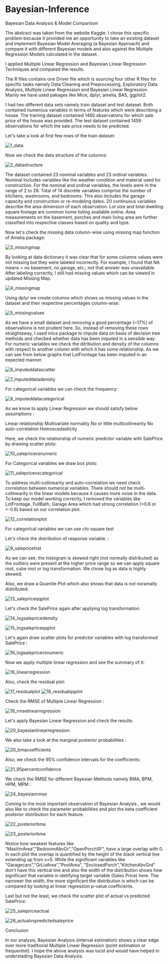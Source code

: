 # Bayesian-Inference
Bayesian Data Analysis & Model Comparison 

The abstract was taken from the website Kaggle. I chose this specific problem because it provided me an opportunity to take an existing dataset and implement Bayesian Model Averaging (a Bayesian Approach) and compare it with different Bayesian models and also against the Multiple Regression Models calculated in the dataset.

I applied Multiple Linear Regression and Bayesian Linear Regression Techniques and compared the results. 

The R files contains one Driver file which is sourcing four other R files for specific tasks namely Data Cleaning and Preprocessing, Exploratory Data Analysis, Multiple Linear Regression and Bayesian Linear Regression. Mainly we have used pakages like Mice, dplyr, amelia, BAS, ggplot2.

I had two different data sets namely train dataset and test dataset. Both contained numerous variables in terms of features which were describing a house. The training dataset contained 1460 observations for which sale price of the house was provided. The test dataset contained 1459 observations for which the sale price needs to be predicted. 

Let's take a look at first few rows of the train dataset:

![1_data](https://user-images.githubusercontent.com/32446623/33156745-a645b68e-cfca-11e7-8046-5a9cbc79a37f.png)

Now we check the data structure of the columns:

![2_datastructure](https://user-images.githubusercontent.com/32446623/33157321-42369384-cfcf-11e7-8061-bd5b2c3c6e2c.png)

The dataset contained 23 nominal variables and 23 ordinal variables. Nominal Includes variables like the weather condition and material used for construction. For the nominal and ordinal variables, the levels were in the range of 2 to 28. Total of 14 discrete variables comprise the number of kitchens, washrooms, and bedrooms. This also includes the garage capacity and construction or re-modeling dates. 20 continuous variables describe the area dimension of each observation. Lot size and total dwelling square footage are common home listing available online. Area measurements on the basement, porches and main living area are further classified into respective classes based on quality and type.

Now let's check the missing data column-wise using missing map function of Amelia package:

![3_missingmap](https://user-images.githubusercontent.com/32446623/33157342-77a83ec8-cfcf-11e7-829c-f895ef6b1550.png)


By looking at data dictionary it was clear that for some columns values were not missing but they were labeled incorrectly. For example, I found that NA means = no basement, no garage, etc.; not that answer was unavailable. After labeling correctly, I still had missing values which can be viewed in updated Missing Map.

![4_missingmap](https://user-images.githubusercontent.com/32446623/33157349-7f60790a-cfcf-11e7-972f-e7fd5b58ce15.png)

Using dplyr we create columns which shows us missing values in the dataset and their respective percentages column-wise:

![5_missingvalues](https://user-images.githubusercontent.com/32446623/33157443-17c98312-cfd0-11e7-8e32-ea8c8ea4dad3.png)

As we have a small dataset and removing a good percentage (~17%) of observations is not prudent here. So, instead of removing these rows straightaway, I used mice package to impute data on basis of decision tree methods and checked whether data has been imputed in a sensible way. For numeric variables we check the ditribution and density of the columns with respect to another column with which it has some relationship. As we can see from below graphs that LotFrontage has been imputed in an expected manner.

![6_imputeddatascatter](https://user-images.githubusercontent.com/32446623/33157519-a81da6aa-cfd0-11e7-9b3d-196a0e4bcc82.png)

![7_imputeddatadensity](https://user-images.githubusercontent.com/32446623/33157528-af686346-cfd0-11e7-9167-7110e58ddaeb.png)

For categorical variables we can check the frequency:

![8_imputeddatacategorical](https://user-images.githubusercontent.com/32446623/33157601-50a16e56-cfd1-11e7-99c1-4fe8b1679ff8.png)

As we know to apply Linear Regression we should satisfy below assumptions :

Linear relationship
Multivariate normality
No or little multicollinearity
No auto-correlation
Homoscedasticity

Here, we check the relationship of numeric predictor variable with SalePrice by drawing scatter plots:

![10_salepricevsnumeric](https://user-images.githubusercontent.com/32446623/33157605-50cd8ca2-cfd1-11e7-8630-ce9fbc83243d.png)

For Categorical variables we draw box plots:

![11_salepricevscategorical](https://user-images.githubusercontent.com/32446623/33157606-50d8d9ae-cfd1-11e7-87a3-49de77969b0f.png)

To address multi-collinearity and auto-correlation we need check correlation between numerical variables. There should not be multi-collinearity in the linear models because it causes more noise in the data. To keep our model working correctly, I removed the variables like LotFrontage, FullBath, Garage Area which had strong correlation (>0.6 or <-0.6) based on our correlation plot.

![12_correlationplot](https://user-images.githubusercontent.com/32446623/33157607-50e67730-cfd1-11e7-9690-8e254d712caa.png)

For categorical variables we can use chi-square test


Let's check the distribution of response variable.  :

![9_salepricehist](https://user-images.githubusercontent.com/32446623/33157602-50acc4cc-cfd1-11e7-8661-ad17bf754a52.png)

As we can see, the histogram is skewed right (not normally distributed) as the outliers were present at the higher price range so we can apply square root, cube root or log transformation. We chose log as data is highly skewed.

Also, we draw a Quantile Plot which also shows that data is not noramally distributed.

![13_salepriceqqplot](https://user-images.githubusercontent.com/32446623/33157609-50f2e2fe-cfd1-11e7-8f69-f9df458e8d44.png)


Let's check the SalePrice again after applying log transformation.

![14_logsalepricedensity](https://user-images.githubusercontent.com/32446623/33157610-51027fac-cfd1-11e7-9daa-4b96e046e355.png)

![15_logsalepriceqqplot](https://user-images.githubusercontent.com/32446623/33157611-5115e1c8-cfd1-11e7-8e27-2d64bea31a34.png)


Let's again draw scatter plots for predictor variables with log transformed SalePrice :

![16_logsalepricevsnumeric](https://user-images.githubusercontent.com/32446623/33157613-513d9ed4-cfd1-11e7-9ace-b3fa310e37d0.png)

Now we apply multiple linear regression and see the summary of it:

![16_linearregression](https://user-images.githubusercontent.com/32446623/33157612-512a72be-cfd1-11e7-9526-acdf953ab080.png)

Also, check the residual plot:

![17_residualplot](https://user-images.githubusercontent.com/32446623/33157614-51597e1a-cfd1-11e7-873f-f096142d2472.png)
![18_residualqqplot](https://user-images.githubusercontent.com/32446623/33157615-516a81c4-cfd1-11e7-9eba-baabcba70db7.png)

Check the RMSE of Multiple Linear Regression :

![19_rmselinearregression](https://user-images.githubusercontent.com/32446623/33157616-51777d48-cfd1-11e7-9b81-97a161bd4453.png)


Let's apply Bayesian Linear Regression and check the results:

![20_bayesianlinearregression](https://user-images.githubusercontent.com/32446623/33157617-5184f50e-cfd1-11e7-9c9c-4f6f4165a10b.png)

We also take a look at the marginal posterior probabilities :

![20_bmacoefficients](https://user-images.githubusercontent.com/32446623/33157618-5192e952-cfd1-11e7-8e97-183d749675c2.png)

Also, we check the 95% confidence intervals for the coefficients:

![21_95percentconfidence](https://user-images.githubusercontent.com/32446623/33157619-51a34e28-cfd1-11e7-9559-94054e1e71ef.png)

We check the RMSE for different Bayesian Methods namely BMA, BPM, HPM, MPM :

![24_bayesianrmse](https://user-images.githubusercontent.com/32446623/33157623-51e12aa4-cfd1-11e7-9408-41877bb3c8cd.png)

Coming to the most important observation of Bayesian Analysis , we would also like to check the parameter probabilities and plot the beta coefficient posterior distribution for each feature. 

![22_posteriorbma](https://user-images.githubusercontent.com/32446623/36808324-be76b662-1c92-11e8-91d4-e5c9dc440d63.png)


![23_posteriorbma](https://user-images.githubusercontent.com/32446623/36808331-c5da9810-1c92-11e8-83ab-07b98a7112b7.png)



Notice how weakest features like “MasVnrArea”,"BedroomAbvGr","OpenPorchSF", have a large overlap with 0. In each plot the overlap is quantified by the height of the black vertical line extending up from x=0. While the significant variables like "Garagecars","GrLivArea","PoolArea", "EnclosedPorch","KitchenAbvGrd" don't have this vertical line and also the width of the distribution shows how significant that variable in idetifying target variable (Sales Price) here. The narrower the width, the more significant the distribution is which can be compared by looking at linear regression p-value coefficients.


Last but not the least, we check the scatter plot of actual vs predicted SalePrice:

![25_salepriceactual](https://user-images.githubusercontent.com/32446623/33157624-51f24d52-cfd1-11e7-85c2-214cf8b29e6f.png)

![26_actualvspredictedsaleprice](https://user-images.githubusercontent.com/32446623/33157625-5202fb02-cfd1-11e7-91e6-9d61c5295c21.png)


Conclusion

In our analysis, Bayesian Analysis (interval estimation) shows a clear edge over more traditional Multiple Linear Regression (point estimation or frequentist). I hope the above analysis was lucid and would have helped in understading Bayesian Data Analysis.




















